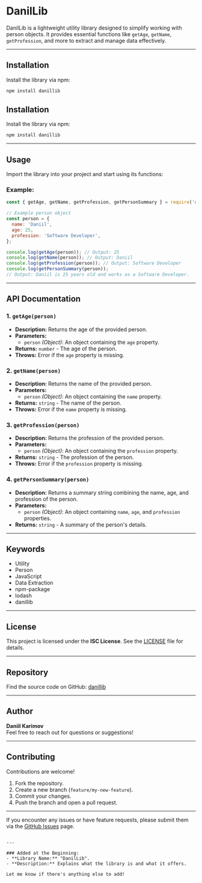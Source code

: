 # **DanilLib**

DanilLib is a lightweight utility library designed to simplify working with person objects. It provides essential functions like `getAge`, `getName`, `getProfession`, and more to extract and manage data effectively.

---

## **Installation**

Install the library via npm:

```bash
npm install danillib
```

## **Installation**

Install the library via npm:

```bash
npm install danillib
```

---

## **Usage**

Import the library into your project and start using its functions:

### **Example:**
```javascript
const { getAge, getName, getProfession, getPersonSummary } = require('danillib');

// Example person object
const person = {
  name: 'Daniil',
  age: 25,
  profession: 'Software Developer',
};

console.log(getAge(person)); // Output: 25
console.log(getName(person)); // Output: Daniil
console.log(getProfession(person)); // Output: Software Developer
console.log(getPersonSummary(person)); 
// Output: Daniil is 25 years old and works as a Software Developer.
```

---

## **API Documentation**

### **1. `getAge(person)`**
- **Description:** Returns the age of the provided person.
- **Parameters:**
  - `person` *(Object)*: An object containing the `age` property.
- **Returns:** `number` - The age of the person.
- **Throws:** Error if the `age` property is missing.

### **2. `getName(person)`**
- **Description:** Returns the name of the provided person.
- **Parameters:**
  - `person` *(Object)*: An object containing the `name` property.
- **Returns:** `string` - The name of the person.
- **Throws:** Error if the `name` property is missing.

### **3. `getProfession(person)`**
- **Description:** Returns the profession of the provided person.
- **Parameters:**
  - `person` *(Object)*: An object containing the `profession` property.
- **Returns:** `string` - The profession of the person.
- **Throws:** Error if the `profession` property is missing.

### **4. `getPersonSummary(person)`**
- **Description:** Returns a summary string combining the name, age, and profession of the person.
- **Parameters:**
  - `person` *(Object)*: An object containing `name`, `age`, and `profession` properties.
- **Returns:** `string` - A summary of the person's details.

---

## **Keywords**
- Utility
- Person
- JavaScript
- Data Extraction
- npm-package
- lodash
- danillib

---

## **License**

This project is licensed under the **ISC License**. See the [LICENSE](https://opensource.org/licenses/ISC) file for details.

---

## **Repository**

Find the source code on GitHub: [danillib](https://github.com/DaniilKarimov/danillib)

---

## **Author**

**Daniil Karimov**  
Feel free to reach out for questions or suggestions!

---

## **Contributing**

Contributions are welcome!  
1. Fork the repository.
2. Create a new branch (`feature/my-new-feature`).
3. Commit your changes.
4. Push the branch and open a pull request.

---

If you encounter any issues or have feature requests, please submit them via the [GitHub Issues](https://github.com/DaniilKarimov/danillib/issues) page.
```

---

### Added at the Beginning:
- **Library Name:** "DanilLib".
- **Description:** Explains what the library is and what it offers.

Let me know if there's anything else to add!